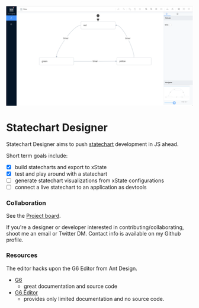 ![Screenshot](./art/screenshot.png)

# Statechart Designer

Statechart Designer aims to push [statechart](https://statecharts.github.io) development in JS ahead.

Short term goals include:

- [x] build statecharts and export to xState
- [x] test and play around with a statechart
- [ ] generate statechart visualizations from xState configurations
- [ ] connect a live statechart to an application as devtools

### Collaboration

See the [Project board](https://github.com/ShMcK/statechart-designer/projects/1).

If you're a designer or developer interested in contributing/collaborating, shoot me an email or Twitter DM. Contact info is available on my Github profile.

### Resources

The editor hacks upon the G6 Editor from Ant Design.

- [G6](https://antv.alipay.com/zh-cn/g6/1.x/api/index.html)
  - great documentation and source code
- [G6 Editor](https://www.yuque.com/antv/g6-editor/editor-api)
  - provides only limited documentation and no source code.
